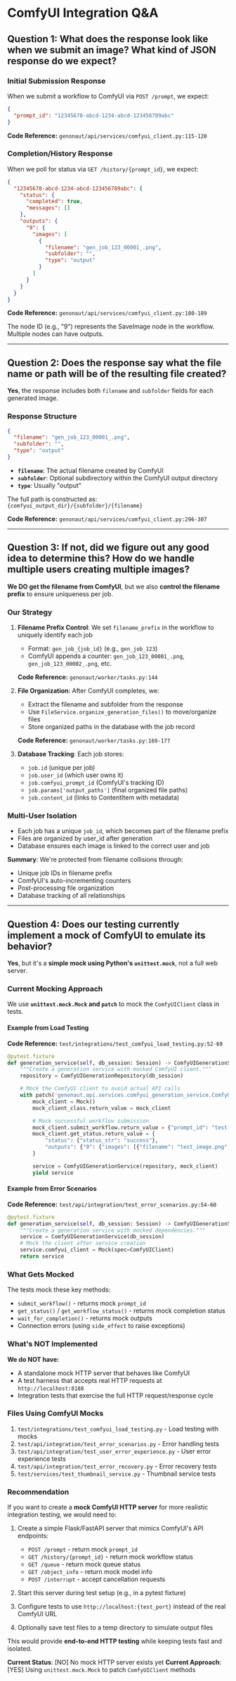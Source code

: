 # ComfyUI Integration Q&A

## Question 1: What does the response look like when we submit an image? What kind of JSON response do we expect?

### Initial Submission Response

When we submit a workflow to ComfyUI via `POST /prompt`, we expect:

```json
{
  "prompt_id": "12345678-abcd-1234-abcd-123456789abc"
}
```

**Code Reference:** `genonaut/api/services/comfyui_client.py:115-120`

### Completion/History Response

When we poll for status via `GET /history/{prompt_id}`, we expect:

```json
{
  "12345678-abcd-1234-abcd-123456789abc": {
    "status": {
      "completed": true,
      "messages": []
    },
    "outputs": {
      "9": {
        "images": [
          {
            "filename": "gen_job_123_00001_.png",
            "subfolder": "",
            "type": "output"
          }
        ]
      }
    }
  }
}
```

**Code Reference:** `genonaut/api/services/comfyui_client.py:180-189`

The node ID (e.g., "9") represents the SaveImage node in the workflow. Multiple nodes can have outputs.

---

## Question 2: Does the response say what the file name or path will be of the resulting file created?

**Yes**, the response includes both `filename` and `subfolder` fields for each generated image.

### Response Structure

```json
{
  "filename": "gen_job_123_00001_.png",
  "subfolder": "",
  "type": "output"
}
```

- **`filename`**: The actual filename created by ComfyUI
- **`subfolder`**: Optional subdirectory within the ComfyUI output directory
- **`type`**: Usually "output"

The full path is constructed as: `{comfyui_output_dir}/{subfolder}/{filename}`

**Code Reference:** `genonaut/api/services/comfyui_client.py:296-307`

---

## Question 3: If not, did we figure out any good idea to determine this? How do we handle multiple users creating multiple images?

**We DO get the filename from ComfyUI**, but we also **control the filename prefix** to ensure uniqueness per job.

### Our Strategy

1. **Filename Prefix Control**: We set `filename_prefix` in the workflow to uniquely identify each job
   - Format: `gen_job_{job_id}` (e.g., `gen_job_123`)
   - ComfyUI appends a counter: `gen_job_123_00001_.png`, `gen_job_123_00002_.png`, etc.

   **Code Reference:** `genonaut/worker/tasks.py:144`

2. **File Organization**: After ComfyUI completes, we:
   - Extract the filename and subfolder from the response
   - Use `FileService.organize_generation_files()` to move/organize files
   - Store organized paths in the database with the job record

   **Code Reference:** `genonaut/worker/tasks.py:169-177`

3. **Database Tracking**: Each job stores:
   - `job.id` (unique per job)
   - `job.user_id` (which user owns it)
   - `job.comfyui_prompt_id` (ComfyUI's tracking ID)
   - `job.params['output_paths']` (final organized file paths)
   - `job.content_id` (links to ContentItem with metadata)

### Multi-User Isolation

- Each job has a unique `job_id`, which becomes part of the filename prefix
- Files are organized by user_id after generation
- Database ensures each image is linked to the correct user and job

**Summary**: We're protected from filename collisions through:
- Unique job IDs in filename prefix
- ComfyUI's auto-incrementing counters
- Post-processing file organization
- Database tracking of all relationships

---

## Question 4: Does our testing currently implement a mock of ComfyUI to emulate its behavior?

**Yes**, but it's a **simple mock using Python's `unittest.mock`**, not a full web server.

### Current Mocking Approach

We use **`unittest.mock.Mock` and `patch`** to mock the `ComfyUIClient` class in tests.

#### Example from Load Testing

**Code Reference:** `test/integrations/test_comfyui_load_testing.py:52-69`

```python
@pytest.fixture
def generation_service(self, db_session: Session) -> ComfyUIGenerationService:
    """Create a generation service with mocked ComfyUI client."""
    repository = ComfyUIGenerationRepository(db_session)

    # Mock the ComfyUI client to avoid actual API calls
    with patch('genonaut.api.services.comfyui_generation_service.ComfyUIClient') as mock_client_class:
        mock_client = Mock()
        mock_client_class.return_value = mock_client

        # Mock successful workflow submission
        mock_client.submit_workflow.return_value = {"prompt_id": "test-prompt-123"}
        mock_client.get_status.return_value = {
            "status": {"status_str": "success"},
            "outputs": {"9": {"images": [{"filename": "test_image.png", "type": "output"}]}}
        }

        service = ComfyUIGenerationService(repository, mock_client)
        yield service
```

#### Example from Error Scenarios

**Code Reference:** `test/api/integration/test_error_scenarios.py:54-60`

```python
@pytest.fixture
def generation_service(self, db_session: Session) -> ComfyUIGenerationService:
    """Create a generation service with mocked dependencies."""
    service = ComfyUIGenerationService(db_session)
    # Mock the client after service creation
    service.comfyui_client = Mock(spec=ComfyUIClient)
    return service
```

### What Gets Mocked

The tests mock these key methods:
- `submit_workflow()` - returns mock `prompt_id`
- `get_status()` / `get_workflow_status()` - returns mock completion status
- `wait_for_completion()` - returns mock outputs
- Connection errors (using `side_effect` to raise exceptions)

### What's NOT Implemented

**We do NOT have:**
- A standalone mock HTTP server that behaves like ComfyUI
- A test harness that accepts real HTTP requests at `http://localhost:8188`
- Integration tests that exercise the full HTTP request/response cycle

### Files Using ComfyUI Mocks

1. `test/integrations/test_comfyui_load_testing.py` - Load testing with mocks
2. `test/api/integration/test_error_scenarios.py` - Error handling tests
3. `test/api/integration/test_user_error_experience.py` - User error experience tests
4. `test/api/integration/test_error_recovery.py` - Error recovery tests
5. `test/services/test_thumbnail_service.py` - Thumbnail service tests

### Recommendation

If you want to create a **mock ComfyUI HTTP server** for more realistic integration testing, we would need to:

1. Create a simple Flask/FastAPI server that mimics ComfyUI's API endpoints:
   - `POST /prompt` - return mock `prompt_id`
   - `GET /history/{prompt_id}` - return mock workflow status
   - `GET /queue` - return mock queue status
   - `GET /object_info` - return mock model info
   - `POST /interrupt` - accept cancellation requests

2. Start this server during test setup (e.g., in a pytest fixture)

3. Configure tests to use `http://localhost:{test_port}` instead of the real ComfyUI URL

4. Optionally save test files to a temp directory to simulate output files

This would provide **end-to-end HTTP testing** while keeping tests fast and isolated.

**Current Status**: [NO] No mock HTTP server exists yet
**Current Approach**: [YES] Using `unittest.mock.Mock` to patch `ComfyUIClient` methods
